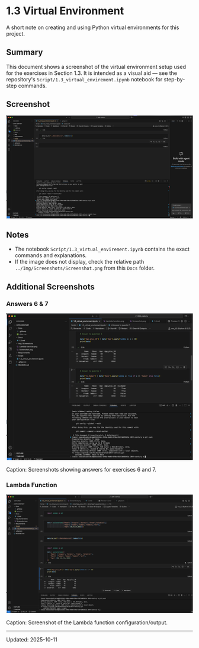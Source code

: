 # 1.3 Virtual Environment

A short note on creating and using Python virtual environments for this project.

## Summary

This document shows a screenshot of the virtual environment setup used for the exercises in Section 1.3. It is intended as a visual aid — see the repository's `Script/1.3_virtual_envirement.ipynb` notebook for step-by-step commands.

## Screenshot

![Virtual environment setup](../Img/Screenshots/Screenshot.png "Virtual environment screenshot")

## Notes

- The notebook `Script/1.3_virtual_envirement.ipynb` contains the exact commands and explanations.
- If the image does not display, check the relative path `../Img/Screenshots/Screenshot.png` from this `Docs` folder.

## Additional Screenshots

### Answers 6 & 7
![Answers 6 and 7](../Img/Screenshots/answers_6_7.png "Answers 6 & 7")

Caption: Screenshots showing answers for exercises 6 and 7.

### Lambda Function
![Lambda function](../Img/Screenshots/lambda_function.png "Lambda function")


Caption: Screenshot of the Lambda function configuration/output.


---

Updated: 2025-10-11